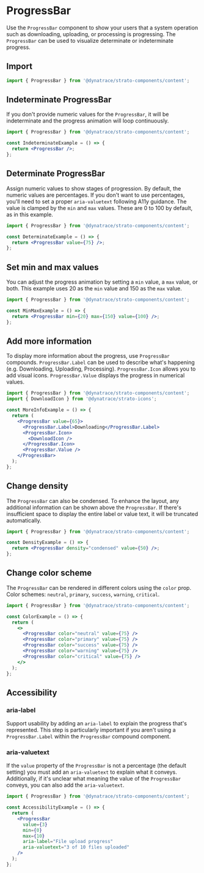 # ProgressBar

Use the `ProgressBar` component to show your users that a system operation such as downloading, uploading, or processing is progressing. The `ProgressBar` can be used to visualize determinate or indeterminate progress.

## Import

```jsx
import { ProgressBar } from '@dynatrace/strato-components/content';
```

## Indeterminate ProgressBar

If you don't provide numeric values for the `ProgressBar`, it will be indeterminate and the progress animation will loop continuously.

```jsx
import { ProgressBar } from '@dynatrace/strato-components/content';

const IndeterminateExample = () => {
  return <ProgressBar />;
};
```

## Determinate ProgressBar

Assign numeric values to show stages of progression. By default, the numeric values are percentages. If you don't want to use percentages, you'll need to set a proper `aria-valuetext` following A11y guidance. The value is clamped by the `min` and `max` values. These are 0 to 100 by default, as in this example.

```jsx
import { ProgressBar } from '@dynatrace/strato-components/content';

const DeterminateExample = () => {
  return <ProgressBar value={75} />;
};
```

## Set min and max values

You can adjust the progress animation by setting a `min` value, a `max` value, or both. This example uses 20 as the `min` value and 150 as the `max` value.

```jsx
import { ProgressBar } from '@dynatrace/strato-components/content';

const MinMaxExample = () => {
  return <ProgressBar min={20} max={150} value={100} />;
};
```

## Add more information

To display more information about the progress, use `ProgressBar` compounds. `ProgressBar.Label` can be used to describe what's happening (e.g. Downloading, Uploading, Processing). `ProgressBar.Icon` allows you to add visual icons. `ProgressBar.Value` displays the progress in numerical values.

```jsx
import { ProgressBar } from '@dynatrace/strato-components/content';
import { DownloadIcon } from '@dynatrace/strato-icons';

const MoreInfoExample = () => {
  return (
    <ProgressBar value={65}>
      <ProgressBar.Label>Downloading</ProgressBar.Label>
      <ProgressBar.Icon>
        <DownloadIcon />
      </ProgressBar.Icon>
      <ProgressBar.Value />
    </ProgressBar>
  );
};
```

## Change density

The `ProgressBar` can also be condensed. To enhance the layout, any additional information can be shown above the `ProgressBar`. If there's insufficient space to display the entire label or value text, it will be truncated automatically.

```jsx
import { ProgressBar } from '@dynatrace/strato-components/content';

const DensityExample = () => {
  return <ProgressBar density="condensed" value={50} />;
};
```

## Change color scheme

The `ProgressBar` can be rendered in different colors using the `color` prop. Color schemes: `neutral`, `primary`, `success`, `warning`, `critical`.

```jsx
import { ProgressBar } from '@dynatrace/strato-components/content';

const ColorExample = () => {
  return (
    <>
      <ProgressBar color="neutral" value={75} />
      <ProgressBar color="primary" value={75} />
      <ProgressBar color="success" value={75} />
      <ProgressBar color="warning" value={75} />
      <ProgressBar color="critical" value={75} />
    </>
  );
};
```

## Accessibility

### aria-label

Support usability by adding an `aria-label` to explain the progress that's represented. This step is particularly important if you aren't using a `ProgressBar.Label` within the `ProgressBar` compound component.

### aria-valuetext

If the `value` property of the `ProgressBar` is not a percentage (the default setting) you must add an `aria-valuetext` to explain what it conveys. Additionally, if it's unclear what meaning the value of the `ProgressBar` conveys, you can also add the `aria-valuetext`.

```jsx
import { ProgressBar } from '@dynatrace/strato-components/content';

const AccessibilityExample = () => {
  return (
    <ProgressBar
      value={3}
      min={0}
      max={10}
      aria-label="File upload progress"
      aria-valuetext="3 of 10 files uploaded"
    />
  );
};
``` 